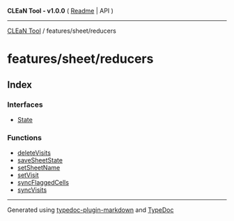 **CLEaN Tool - v1.0.0** ( [Readme](../../../README.md) \| API )

***

[CLEaN Tool](../../../modules.md) / features/sheet/reducers

# features/sheet/reducers

## Index

### Interfaces

- [State](interfaces/State.md)

### Functions

- [deleteVisits](functions/deleteVisits.md)
- [saveSheetState](functions/saveSheetState.md)
- [setSheetName](functions/setSheetName.md)
- [setVisit](functions/setVisit.md)
- [syncFlaggedCells](functions/syncFlaggedCells.md)
- [syncVisits](functions/syncVisits.md)

***

Generated using [typedoc-plugin-markdown](https://www.npmjs.com/package/typedoc-plugin-markdown) and [TypeDoc](https://typedoc.org/)
